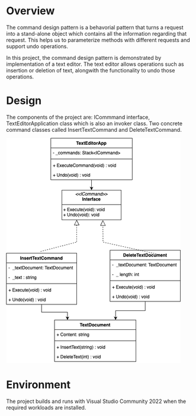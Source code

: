 # Overview

The command design pattern is a behavorial pattern that turns a request into a stand-alone object which contains all the information regarding that request. This helps us to parameterize methods with different requests and support undo operations.
<br>

In this project, the command design pattern is demonstrated by implementation of a text editor. The text editor allows operations such as insertion or deletion of text, alongwith the functionality to undo those operations.


# Design

The components of the project are: ICommmand interface, TextEditorApplication class which is also an invoker class. Two concrete command classes called InsertTextCommand and DeleteTextCommand.

![UML diagram](https://github.com/KshitijGhodake/TextEditor/blob/94a1cfe32a28ef1bc98b23b28965a524091fc5ee/assets/SoftwareEngineeringUML.drawio%20(1).png)

# Environment

The project builds and runs with Visual Studio Community 2022 when the required workloads are installed.
